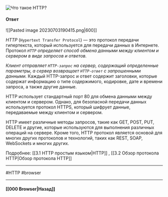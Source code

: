 ![Что такое `HTTP`?](https://youtu.be/w-vUj0gHGgg?t=422)

#### Ответ

![[Pasted image 20230703190415.png|600]]

*HTTP* (`Hypertext Transfer Protocol`) — это протокол передачи гипертекста, который используется для передачи данных в Интернете. Протокол *`HTTP` определяет способ обмена данными между клиентом и сервером в виде запросов и ответов.*

*Клиент отправляет `HTTP-запрос` на сервер, содержащий определенные параметры, а сервер возвращает `HTTP-ответ` с запрошенными данными.* Каждый HTTP-запрос и ответ содержит заголовки, которые содержат информацию о типе содержимого, кодировке, дате и времени запроса, а также другие данные.

HTTP использует стандартный порт 80 для обмена данными между клиентом и сервером. Однако, для безопасной передачи данных используется протокол HTTPS, который шифрует данные, передаваемые между клиентом и сервером.

HTTP имеет различные методы запросов, такие как GET, POST, PUT, DELETE и другие, которые используются для выполнения различных операций на сервере. Кроме того, HTTP протокол является основой для многих других протоколов и технологий, таких как REST, SOAP, WebSockets и многих других.

Подробнее: [[3.1 HTTP простым языком|HTTP]] , [[3.2 Обзор протокола HTTP|Обзор протокола HTTP]]

___
#HTTP #browser

___

#### [[000 Browser|Назад]]